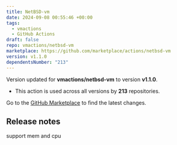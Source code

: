 ```yaml
---
title: NetBSD-vm
date: 2024-09-08 00:55:46 +00:00
tags:
  - vmactions
  - GitHub Actions
draft: false
repo: vmactions/netbsd-vm
marketplace: https://github.com/marketplace/actions/netbsd-vm
version: v1.1.0
dependentsNumber: "213"
---
```



Version updated for **vmactions/netbsd-vm** to version **v1.1.0**.
- This action is used across all versions by **213** repositories.

Go to the [GitHub Marketplace](https://github.com/marketplace/actions/netbsd-vm) to find the latest changes.

## Release notes

support mem and cpu
